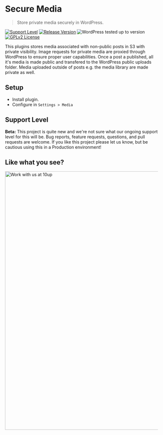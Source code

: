 # Secure Media

> Store private media securely in WordPress.

[![Support Level](https://img.shields.io/badge/support-beta-blueviolet.svg)](#support-level) [![Release Version](https://img.shields.io/github/release/10up/secure-media.svg)](https://github.com/10up/secure-media/releases/latest) ![WordPress tested up to version](https://img.shields.io/badge/WordPress-v5.8%20tested-success.svg) [![GPLv2 License](https://img.shields.io/github/license/10up/secure-media.svg)](https://github.com/10up/secure-media/blob/develop/LICENSE.md)

This plugins stores media associated with non-public posts in S3 with private visibility. Image requests for private media are proxied through WordPress to ensure proper user capabilities. Once a post a published, all it's media is made public and transfered to the WordPress public uploads folder. Media uploaded outside of posts e.g. the media library are made private as well.

## Setup

* Install plugin.
* Configure in `Settings > Media`

## Support Level

**Beta:** This project is quite new and we're not sure what our ongoing support level for this will be. Bug reports, feature requests, questions, and pull requests are welcome. If you like this project please let us know, but be cautious using this in a Production environment!

## Like what you see?

<a href="http://10up.com/contact/"><img src="https://10up.com/uploads/2016/10/10up-Github-Banner.png" width="850" alt="Work with us at 10up"></a>
